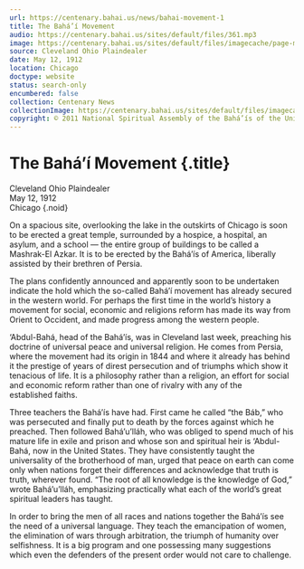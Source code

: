 ```yaml
---
url: https://centenary.bahai.us/news/bahai-movement-1
title: The Bahá’í Movement
audio: https://centenary.bahai.us/sites/default/files/361.mp3
image: https://centenary.bahai.us/sites/default/files/imagecache/page-main-image/images/press_clippings/05-12-1912%20Cleveland%20Ohio%20Plaindealer%20The%20Bahai%20Movement.png
source: Cleveland Ohio Plaindealer
date: May 12, 1912
location: Chicago
doctype: website
status: search-only
encumbered: false
collection: Centenary News
collectionImage: https://centenary.bahai.us/sites/default/files/imagecache/theme-image/main_image/abdulbaha-overview-small_0.jpg
copyright: © 2011 National Spiritual Assembly of the Bahá’ís of the United States
---
```



# The Bahá’í Movement {.title}

Cleveland Ohio Plaindealer  
May 12, 1912  
Chicago
{.noid}  



On a spacious site, overlooking the lake in the outskirts of Chicago is soon to be erected a great temple, surrounded by a hospice, a hospital, an asylum, and a school — the entire group of buildings to be called a Mashrak-El Azkar. It is to be erected by the Bahá’ís of America, liberally assisted by their brethren of Persia.

The plans confidently announced and apparently soon to be undertaken indicate the hold which the so-called Bahá’í movement has already secured in the western world. For perhaps the first time in the world’s history a movement for social, economic and religions reform has made its way from Orient to Occident, and made progress among the western people.

‘Abdul-Bahá, head of the Bahá’ís, was in Cleveland last week, preaching his doctrine of universal peace and universal religion. He comes from Persia, where the movement had its origin in 1844 and where it already has behind it the prestige of years of direst persecution and of triumphs which show it tenacious of life. It is a philosophy rather than a religion, an effort for social and economic reform rather than one of rivalry with any of the established faiths.

Three teachers the Bahá’ís have had. First came he called “the Báb,” who was persecuted and finally put to death by the forces against which he preached. Then followed Bahá’u’lláh, who was obliged to spend much of his mature life in exile and prison and whose son and spiritual heir is ‘Abdul-Bahá, now in the United States. They have consistently taught the universality of the brotherhood of man, urged that peace on earth can come only when nations forget their differences and acknowledge that truth is truth, wherever found. “The root of all knowledge is the knowledge of God,” wrote Bahá’u’lláh, emphasizing practically what each of the world’s great spiritual leaders has taught.

In order to bring the men of all races and nations together the Bahá’ís see the need of a universal language. They teach the emancipation of women, the elimination of wars through arbitration, the triumph of humanity over selfishness. It is a big program and one possessing many suggestions which even the defenders of the present order would not care to challenge.